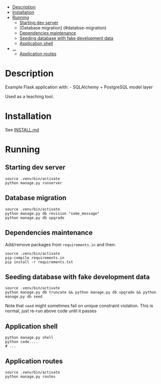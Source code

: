 <!-- TOC depthFrom:1 depthTo:6 withLinks:1 updateOnSave:1 orderedList:0 -->

- [Description](#description)
- [Installation](#installation)
- [Running](#running)
	- [Starting dev server](#starting-dev-server)
	- [Database migration] (#databse-migration)
	- [Dependencies maintenance](#dependencies-maintenance)
	- [Seeding database with fake development data](#seeding-database-with-fake-development-data)
	- [Application shell](#application-shell)
- [...](#)
	- [Application routes](#application-routes)

<!-- /TOC -->

# Description

Example Flask application with:
    - SQLAlchemy + PostgreSQL model layer

Used as a teaching tool.

# Installation

See [INSTALL.md](INSTALL.md)

# Running

## Starting dev server

~~~
source .venv/bin/activate
python manage.py runserver
~~~

## Database migration

~~~
source .venv/bin/activate
python manage.py db revision "some_message"
python manage.py db upgrade
~~~

## Dependencies maintenance

Add/remove packages from `requirements.in` and then:

~~~
source .venv/bin/activate
pip-compile requirements.in
pip install -r requirements.txt
~~~

## Seeding database with fake development data

~~~
source .venv/bin/activate
python manage.py db truncate && python manage.py db upgrade && python manage.py db seed
~~~

Note that `seed` might sometimes fail on unique constraint violation. This is normal, just re-run above code until it passes

## Application shell

~~~
python manage.py shell
python code....
# ...
~~~

## Application routes

~~~
source .venv/bin/activate
python manage.py routes
~~~
